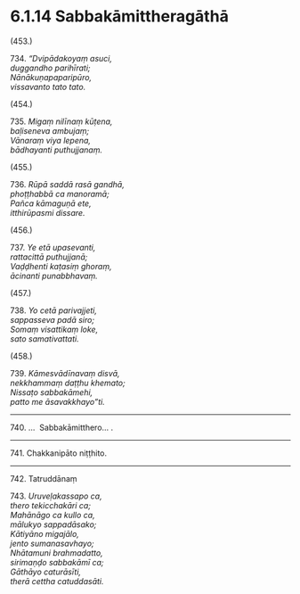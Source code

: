 # 6.1.14 Sabbakāmittheragāthā

(453.)

734\. _“Dvipādakoyaṃ asuci,_  
_duggandho parihīrati;_  
_Nānākuṇapaparipūro,_  
_vissavanto tato tato._  

(454.)

735\. _Migaṃ nilīnaṃ kūṭena,_  
_baḷiseneva ambujaṃ;_  
_Vānaraṃ viya lepena,_  
_bādhayanti puthujjanaṃ._  

(455.)

736\. _Rūpā saddā rasā gandhā,_  
_phoṭṭhabbā ca manoramā;_  
_Pañca kāmaguṇā ete,_  
_itthirūpasmi dissare._  

(456.)

737\. _Ye etā upasevanti,_  
_rattacittā puthujjanā;_  
_Vaḍḍhenti kaṭasiṃ ghoraṃ,_  
_ācinanti punabbhavaṃ._  

(457.)

738\. _Yo cetā parivajjeti,_  
_sappasseva padā siro;_  
_Somaṃ visattikaṃ loke,_  
_sato samativattati._  

(458.)

739\. _Kāmesvādīnavaṃ disvā,_  
_nekkhammaṃ daṭṭhu khemato;_  
_Nissaṭo sabbakāmehi,_  
_patto me āsavakkhayo”ti._  

---

740\. …  Sabbakāmitthero… .

---

741\. Chakkanipāto niṭṭhito.

---

742\. Tatruddānaṃ

743\. _Uruveḷakassapo ca,_  
_thero tekicchakāri ca;_  
_Mahānāgo ca kullo ca,_  
_mālukyo sappadāsako;_  
_Kātiyāno migajālo,_  
_jento sumanasavhayo;_  
_Nhātamuni brahmadatto,_  
_sirimaṇḍo sabbakāmī ca;_  
_Gāthāyo caturāsīti,_  
_therā cettha catuddasāti._
